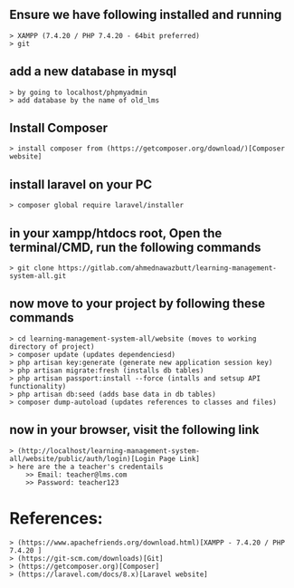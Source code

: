 ## Ensure we have following installed and running
    > XAMPP (7.4.20 / PHP 7.4.20 - 64bit preferred)
    > git

## add a new database in mysql
    > by going to localhost/phpmyadmin
    > add database by the name of old_lms


## Install Composer
    > install composer from (https://getcomposer.org/download/)[Composer website]

## install laravel on your PC
    > composer global require laravel/installer
    


## in your xampp/htdocs root, Open the terminal/CMD, run the following commands
    > git clone https://gitlab.com/ahmednawazbutt/learning-management-system-all.git

## now move to your project by following these commands
    > cd learning-management-system-all/website (moves to working directory of project)
    > composer update (updates dependenciesd)
    > php artisan key:generate (generate new application session key)
    > php artisan migrate:fresh (installs db tables)
    > php artisan passport:install --force (intalls and setsup API functionality)
    > php artisan db:seed (adds base data in db tables)
    > composer dump-autoload (updates references to classes and files)


## now in your browser, visit the following link
    > (http://localhost/learning-management-system-all/website/public/auth/login)[Login Page Link]
    > here are the a teacher's credentails
        >> Email: teacher@lms.com
        >> Password: teacher123

# References:
    > (https://www.apachefriends.org/download.html)[XAMPP - 7.4.20 / PHP 7.4.20	]
    > (https://git-scm.com/downloads)[Git]
    > (https://getcomposer.org)[Composer]
    > (https://laravel.com/docs/8.x)[Laravel website]